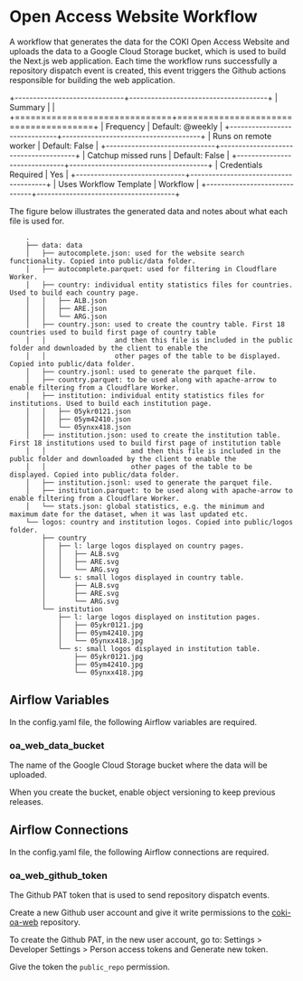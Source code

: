 # Open Access Website Workflow
A workflow that generates the data for the COKI Open Access Website and uploads the data to a Google Cloud Storage
bucket, which is used to build the Next.js web application. Each time the workflow runs successfully a repository 
dispatch event is created, this event triggers the Github actions responsible for building the web application.

+------------------------------+--------------------------------------+
| Summary                      |                                      |
+==============================+======================================+
| Frequency                    | Default: @weekly                     |
+------------------------------+--------------------------------------+
| Runs on remote worker        | Default: False                       |
+------------------------------+--------------------------------------+
| Catchup missed runs          | Default: False                       |
+------------------------------+--------------------------------------+
| Credentials Required         | Yes                                  |
+------------------------------+--------------------------------------+
| Uses Workflow Template       | Workflow                             |
+------------------------------+--------------------------------------+

The figure below illustrates the generated data and notes about what each file is used for.
```
    .
    ├── data: data
    │   ├── autocomplete.json: used for the website search functionality. Copied into public/data folder.
    │   ├── autocomplete.parquet: used for filtering in Cloudflare Worker.
    │   ├── country: individual entity statistics files for countries. Used to build each country page.
    │   │   ├── ALB.json
    │   │   ├── ARE.json
    │   │   └── ARG.json
    │   ├── country.json: used to create the country table. First 18 countries used to build first page of country table
    │   │                 and then this file is included in the public folder and downloaded by the client to enable the
    │   │                 other pages of the table to be displayed. Copied into public/data folder.
    │   ├── country.jsonl: used to generate the parquet file.
    │   ├── country.parquet: to be used along with apache-arrow to enable filtering from a Cloudflare Worker.
    │   ├── institution: individual entity statistics files for institutions. Used to build each institution page.
    │   │   ├── 05ykr0121.json
    │   │   ├── 05ym42410.json
    │   │   └── 05ynxx418.json
    │   ├── institution.json: used to create the institution table. First 18 institutions used to build first page of institution table
    │   │                     and then this file is included in the public folder and downloaded by the client to enable the
    │   │                     other pages of the table to be displayed. Copied into public/data folder.
    │   ├── institution.jsonl: used to generate the parquet file.
    │   ├── institution.parquet: to be used along with apache-arrow to enable filtering from a Cloudflare Worker.
    │   └── stats.json: global statistics, e.g. the minimum and maximum date for the dataset, when it was last updated etc.
    └── logos: country and institution logos. Copied into public/logos folder.
        ├── country
        │   ├── l: large logos displayed on country pages.
        │   │   ├── ALB.svg
        │   │   ├── ARE.svg
        │   │   └── ARG.svg
        │   └── s: small logos displayed in country table.
        │       ├── ALB.svg
        │       ├── ARE.svg
        │       └── ARG.svg
        └── institution
            ├── l: large logos displayed on institution pages.
            │   ├── 05ykr0121.jpg
            │   ├── 05ym42410.jpg
            │   └── 05ynxx418.jpg
            └── s: small logos displayed in institution table.
                ├── 05ykr0121.jpg
                ├── 05ym42410.jpg
                └── 05ynxx418.jpg
```

## Airflow Variables
In the config.yaml file, the following Airflow variables are required.

### oa_web_data_bucket
The name of the Google Cloud Storage bucket where the data will be uploaded.

When you create the bucket, enable object versioning to keep previous releases.

## Airflow Connections
In the config.yaml file, the following Airflow connections are required.

### oa_web_github_token
The Github PAT token that is used to send repository dispatch events.

Create a new Github user account and give it write permissions to the [coki-oa-web](https://github.com/The-Academic-Observatory/coki-oa-web)
repository.

To create the Github PAT, in the new user account, go to: Settings > Developer Settings > Person access tokens and Generate new token.

Give the token the `public_repo` permission.